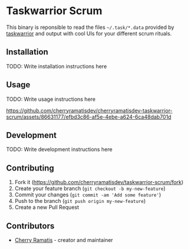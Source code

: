 # Taskwarrior Scrum

This binary is reponsible to read the files `~/.task/*.data` provided by [taskwarrior](https://taskwarrior.org/) and output with cool UIs for your different scrum rituals.

## Installation

TODO: Write installation instructions here

## Usage

TODO: Write usage instructions here

https://github.com/cherryramatisdev/cherryramatisdev-taskwarrior-scrum/assets/86631177/efbd3c86-af5e-4ebe-a624-6ca48dab701d

## Development

TODO: Write development instructions here

## Contributing

1. Fork it (<https://github.com/cherryramatisdev/taskwarrior-scrum/fork>)
2. Create your feature branch (`git checkout -b my-new-feature`)
3. Commit your changes (`git commit -am 'Add some feature'`)
4. Push to the branch (`git push origin my-new-feature`)
5. Create a new Pull Request

## Contributors

- [Cherry Ramatis](https://github.com/cherryramatisdev) - creator and maintainer
